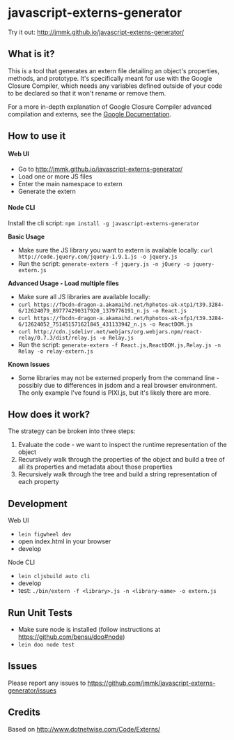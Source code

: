 # javascript-externs-generator
Try it out: http://jmmk.github.io/javascript-externs-generator/

## What is it?
This is a tool that generates an extern file detailing an object's properties, methods, and prototype. It's specifically meant for use with the Google Closure Compiler, which needs any variables defined outside of your code to be declared so that it won't rename or remove them.

For a more in-depth explanation of Google Closure Compiler advanced compilation and externs, see the [Google Documentation](https://developers.google.com/closure/compiler/docs/api-tutorial3).

## How to use it
#### Web UI
* Go to http://jmmk.github.io/javascript-externs-generator/
* Load one or more JS files
* Enter the main namespace to extern
* Generate the extern

#### Node CLI
Install the cli script: `npm install -g javascript-externs-generator`

**Basic Usage**
* Make sure the JS library you want to extern is available locally: `curl http://code.jquery.com/jquery-1.9.1.js -o jquery.js`
* Run the script: `generate-extern -f jquery.js -n jQuery -o jquery-extern.js`

**Advanced Usage - Load multiple files**
* Make sure all JS libraries are available locally:
 * `curl https://fbcdn-dragon-a.akamaihd.net/hphotos-ak-xtp1/t39.3284-6/12624079_897774290317920_1379776191_n.js -o React.js`
 * `curl https://fbcdn-dragon-a.akamaihd.net/hphotos-ak-xfp1/t39.3284-6/12624052_751451571621845_431133942_n.js -o ReactDOM.js`
 * `curl http://cdn.jsdelivr.net/webjars/org.webjars.npm/react-relay/0.7.3/dist/relay.js -o Relay.js`
* Run the script: `generate-extern -f React.js,ReactDOM.js,Relay.js -n Relay -o relay-extern.js`

**Known Issues**
* Some libraries may not be externed properly from the command line - possibly due to differences in jsdom and a real browser environment. The only example I've found is PIXI.js, but it's likely there are more.

## How does it work?
The strategy can be broken into three steps:

1. Evaluate the code - we want to inspect the runtime representation of the object
2. Recursively walk through the properties of the object and build a tree of all its properties and metadata about those properties
3. Recursively walk through the tree and build a string representation of each property

## Development
Web UI
* `lein figwheel dev`
* open index.html in your browser
* develop

Node CLI
* `lein cljsbuild auto cli`
* develop
* test: `./bin/extern -f <library>.js -n <library-name> -o extern.js` 

## Run Unit Tests
* Make sure node is installed (follow instructions at https://github.com/bensu/doo#node)
* `lein doo node test`

## Issues
Please report any issues to https://github.com/jmmk/javascript-externs-generator/issues

## Credits
Based on http://www.dotnetwise.com/Code/Externs/
